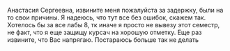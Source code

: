 Анастасия Сергеевна, извините меня пожалуйста за задержку, были на то свои причины. Я надеюсь, что тут все без ошибок, скажем так. Хотелось бы за все лабы 8, тк иначе я просто не вывезу этот семестр, не факт, что я еще защищу курсач на хорошую отметку. Еще раз извините, что Вас напрягаю. Постараюсь больше так не делать
